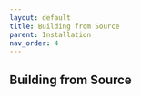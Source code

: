 ```yaml
---
layout: default
title: Building from Source
parent: Installation
nav_order: 4
---
```


## Building from Source

